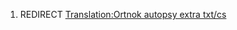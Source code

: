 1.  REDIRECT [Translation:Ortnok autopsy extra
    txt/cs](Translation:Ortnok_autopsy_extra_txt/cs "wikilink")
